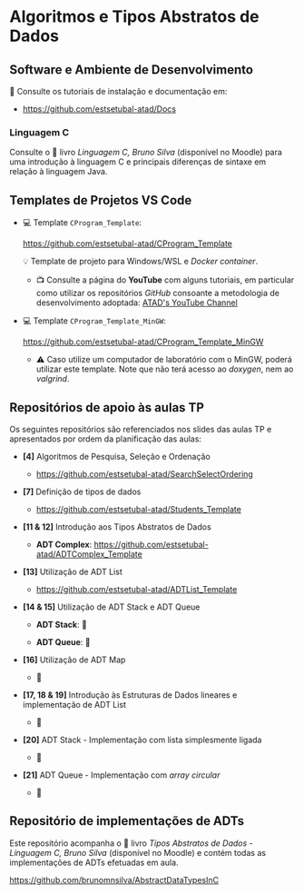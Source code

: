 # Algoritmos e Tipos Abstratos de Dados

## Software e Ambiente de Desenvolvimento

:open_book: Consulte os tutoriais de instalação e documentação em:

- <https://github.com/estsetubal-atad/Docs>

### Linguagem C

Consulte o 📕 livro *Linguagem C, Bruno Silva* (disponível no Moodle) para uma introdução à linguagem C e principais diferenças de sintaxe em relação à linguagem Java.

## Templates de Projetos VS Code

- :computer: Template `CProgram_Template`: 

    <https://github.com/estsetubal-atad/CProgram_Template>

    :bulb: Template de projeto para Windows/WSL e *Docker container*.

    - :tv: Consulte a página do **YouTube** com alguns tutoriais, em particular como utilizar os repositórios *GitHub* consoante a metodologia de desenvolvimento adoptada: [ATAD's YouTube Channel](https://www.youtube.com/channel/UCm7ymdQlDgonaj7dVw0tfSw)

- :computer: Template `CProgram_Template_MinGW`:

    <https://github.com/estsetubal-atad/CProgram_Template_MinGW>

    - :warning: Caso utilize um computador de laboratório com o MinGW, poderá utilizar este template. Note que não terá acesso ao *doxygen*, nem ao *valgrind*.

## Repositórios de apoio às aulas TP

Os seguintes repositórios são referenciados nos slides das aulas TP e apresentados por ordem da planificação das aulas:

- **[4]** Algoritmos de Pesquisa, Seleção e Ordenação

    - <https://github.com/estsetubal-atad/SearchSelectOrdering>

- **[7]** Definição de tipos de dados

    - <https://github.com/estsetubal-atad/Students_Template>

- **[11 & 12]** Introdução aos Tipos Abstratos de Dados

    - **ADT Complex**: <https://github.com/estsetubal-atad/ADTComplex_Template>

- **[13]** Utilização de ADT List

    - <https://github.com/estsetubal-atad/ADTList_Template>

- **[14 & 15]** Utilização de ADT Stack e ADT Queue

    - **ADT Stack**: 🚧

    - **ADT Queue**: 🚧

- **[16]** Utilização de ADT Map

    - 🚧

- **[17, 18 & 19]** Introdução às Estruturas de Dados lineares e implementação de ADT List

    - 🚧

- **[20]** ADT Stack - Implementação com lista simplesmente ligada

    - 🚧

- **[21]** ADT Queue - Implementação com *array circular*

    - 🚧

<!-- 

- **[17]** Introdução às Estruturas de Dados (para coleções)

    - <https://github.com/estsetubal-atad/ADTStack_ArrayList>

- **[18]** - Implementação do ADT Stack

    - <https://github.com/estsetubal-atad/ADTStack_Impl_Template>

- **[19]** Implementação do ADT Queue

    - <https://github.com/estsetubal-atad/ADTQueue_Impl_Template>

- **[20/21]** Implementação do ADT List

    - <https://github.com/estsetubal-atad/ADTList_Impl_Template>

- **[22]** Implementação do ADT Stack (alternativa)

    - <https://github.com/estsetubal-atad/ADTStack_Impl_Template>

- **[23]** Implementação do ADT Queue (alternativa)

    - <https://github.com/estsetubal-atad/ADTQueue_Impl_Template>


- **[24/25]** Implementação do ADT Map

    - <https://github.com/estsetubal-atad/ADTMap_Impl_Template>

-->


## Repositório de implementações de ADTs

Este repositório acompanha o 📗 livro *Tipos Abstratos de Dados - Linguagem C, Bruno Silva* (disponível no Moodle) e contém todas as implementações de ADTs efetuadas em aula.

<https://github.com/brunomnsilva/AbstractDataTypesInC>



